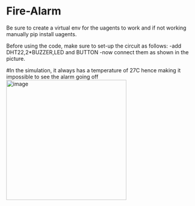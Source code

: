 # Fire-Alarm

Be sure to create a virtual env for the uagents to work and if not working manually pip install uagents.

Before using the code, make sure to set-up the circuit as follows:
-add DHT22,2*BUZZER,LED and BUTTON
-now connect them as shown in the picture.

#In the simulation, it always has a temperature of 27C hence making it impossible to see the alarm going off
<img width="319" alt="image" src="https://github.com/last-kenpachi/Fire-Alarm/assets/115539225/4d1bf666-7a6c-402d-8d6f-22397730b6f7">
